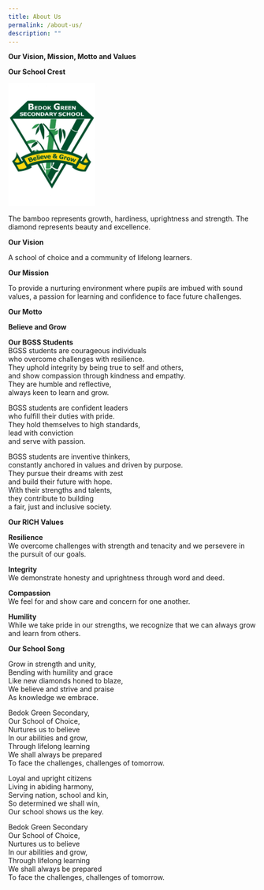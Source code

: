 ```yaml
---
title: About Us
permalink: /about-us/
description: ""
---
```


**Our Vision, Mission, Motto and Values**


**Our School Crest**


<img src="/images/BGSS-School-Crest.jpg"  
     style="width:35%">


The bamboo represents growth, hardiness, uprightness and strength. The diamond represents beauty and excellence.

**Our Vision**

A school of choice and a community of lifelong learners.

**Our Mission**

To provide a nurturing environment where pupils are imbued with sound values, a passion for learning and confidence to face future challenges.

**Our Motto**

**Believe and Grow**


**Our BGSS Students**<br>
BGSS students are courageous individuals<br>
who overcome challenges with resilience.<br>
They uphold integrity by being true to self and others,<br>
and show compassion through kindness and empathy.<br>
They are humble and reflective,<br>
always keen to learn and grow.<br>

BGSS students are confident leaders<br>
who fulfill their duties with pride.<br>
They hold themselves to high standards,<br>
lead with conviction<br>
and serve with passion.<br>

BGSS students are inventive thinkers,<br>
constantly anchored in values and driven by purpose.<br>
They pursue their dreams with zest<br>
and build their future with hope.<br>
With their strengths and talents,<br>
they contribute to building<br>
a fair, just and inclusive society.

**Our RICH Values**

**Resilience** <br>
We overcome challenges with strength and tenacity and we persevere in the pursuit of our goals.

**Integrity** <br>
We demonstrate honesty and uprightness through word and deed.

**Compassion** <br> 
We feel for and show care and concern for one another.

**Humility** <br>
While we take pride in our strengths, we recognize that we can always grow and learn from others.

**Our School Song**

Grow in strength and unity,<br>
Bending with humility and grace<br>
Like new diamonds honed to blaze,<br>
We believe and strive and praise<br>
As knowledge we embrace.

Bedok Green Secondary,<br>
Our School of Choice,<br>
Nurtures us to believe<br>
In our abilities and grow,<br>
Through lifelong learning<br>
We shall always be prepared<br>
To face the challenges, challenges of tomorrow.

Loyal and upright citizens<br>
Living in abiding harmony,<br>
Serving nation, school and kin,<br>
So determined we shall win,<br>
Our school shows us the key.

Bedok Green Secondary<br>
Our School of Choice,<br>
Nurtures us to believe<br>
In our abilities and grow,<br>
Through lifelong learning<br>
We shall always be prepared<br>
To face the challenges, challenges of tomorrow.